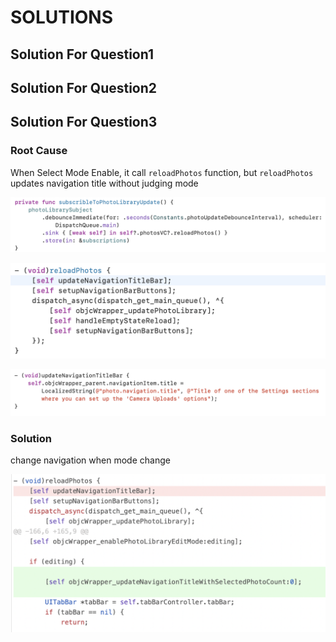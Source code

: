 # SOLUTIONS

## Solution For Question1



## Solution For Question2



## Solution For Question3

### Root Cause

When Select Mode Enable, it call `reloadPhotos` function, but `reloadPhotos` updates navigation title without judging mode



![3.1](./assets/3.1.png)

![3.2](./assets/3.2.png)

![3.3](./assets/3.3.png)

### Solution

change navigation when mode change

![3.4](./assets/3.4.png)

 

